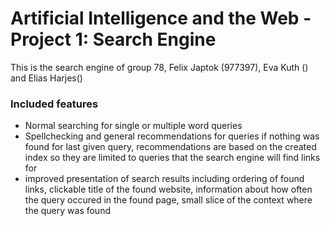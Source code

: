 # Artificial Intelligence and the Web - Project 1: Search Engine
This is the search engine of group 78, Felix Japtok (977397), Eva Kuth () and Elias Harjes()
### Included features
- Normal searching for single or multiple word queries
- Spellchecking and general recommendations for queries if nothing was found for last given query, recommendations are based on the created index so they are limited to queries that the search engine will find links for
- improved presentation of search results including ordering of found links, clickable title of the found website, information about how often the query occured in the found page, small slice of the context where the query was found